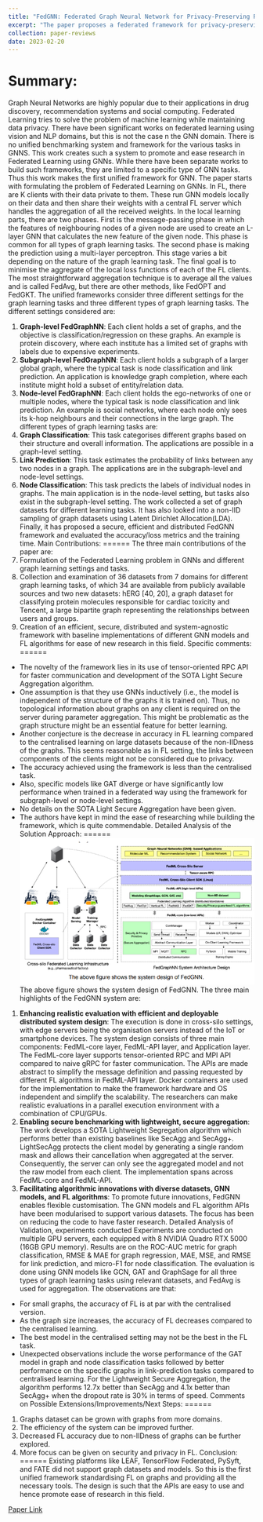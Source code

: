 ```yaml
---
title: "FedGNN: Federated Graph Neural Network for Privacy-Preserving Recommendation"
excerpt: "The paper proposes a federated framework for privacy-preserving GNN-based recommendation which can train GNNs in a decentralized manner on user data."
collection: paper-reviews
date: 2023-02-20
---
```


Summary:
======
Graph Neural Networks are highly popular due to their applications in drug discovery,
recommendation systems and social computing. Federated Learning tries to solve the problem
of machine learning while maintaining data privacy. There have been significant works on
federated learning using vision and NLP domains, but this is not the case n the GNN domain.
There is no unified benchmarking system and framework for the various tasks in GNNS. This
work creates such a system to promote and ease research in Federated Learning using GNNs.
While there have been separate works to build such frameworks, they are limited to a specific
type of GNN tasks. Thus this work makes the first unified framework for GNN. The paper starts
with formulating the problem of Federated Learning on GNNs. In FL, there are K clients with
their data private to them. These run GNN models locally on their data and then share their
weights with a central FL server which handles the aggregation of all the received weights.
In the local learning parts, there are two phases. First is the message-passing phase in which
the features of neighbouring nodes of a given node are used to create an L-layer GNN that
calculates the new feature of the given node. This phase is common for all types of graph
learning tasks. The second phase is making the prediction using a multi-layer perceptron. This
stage varies a bit depending on the nature of the graph learning task.
The final goal is to minimise the aggregate of the local loss functions of each of the FL clients.
The most straightforward aggregation technique is to average all the values and is called
FedAvg, but there are other methods, like FedOPT and FedGKT. The unified frameworks
consider three different settings for the graph learning tasks and three different types of graph
learning tasks.
The different settings considered are:
1. **Graph-level FedGraphNN**: Each client holds a set of graphs, and the objective is
classification/regression on these graphs. An example is protein discovery, where each
institute has a limited set of graphs with labels due to expensive experiments.
2. **Subgraph-level FedGraphNN**: Each client holds a subgraph of a larger global graph,
where the typical task is node classification and link prediction. An application is
knowledge graph completion, where each institute might hold a subset of entity/relation
data.
3. **Node-level FedGraphNN**: Each client holds the ego-networks of one or multiple nodes,
where the typical task is node classification and link prediction. An example is social
networks, where each node only sees its k-hop neighbours and their connections in the
large graph.
The different types of graph learning tasks are:
1. **Graph Classification**: This task categorises different graphs based on their structure
and overall information. The applications are possible in a graph-level setting.
2. **Link Prediction**: This task estimates the probability of links between any two nodes in a
graph. The applications are in the subgraph-level and node-level settings.
3. **Node Classification**: This task predicts the labels of individual nodes in graphs. The
main application is in the node-level setting, but tasks also exist in the subgraph-level
setting.
The work collected a set of graph datasets for different learning tasks. It has also looked into a
non-IID sampling of graph datasets using Latent Dirichlet Allocation(LDA). Finally, it has
proposed a secure, efficient and distributed FedGNN framework and evaluated the
accuracy/loss metrics and the training time.
Main Contributions:
======
The three main contributions of the paper are:
1. Formulation of the Federated Learning problem in GNNs and different graph learning
settings and tasks.
2. Collection and examination of 36 datasets from 7 domains for different graph learning
tasks, of which 34 are available from publicly available sources and two new datasets:
hERG [40, 20], a graph dataset for classifying protein molecules responsible for cardiac
toxicity and Tencent, a large bipartite graph representing the relationships between users
and groups.
3. Creation of an efficient, secure, distributed and system-agnostic framework with baseline
implementations of different GNN models and FL algorithms for ease of new research in
this field.
Specific comments:
======
* The novelty of the framework lies in its use of tensor-oriented RPC API for faster
communication and development of the SOTA Light Secure Aggregation algorithm.
* One assumption is that they use GNNs inductively (i.e., the model is independent of the
structure of the graphs it is trained on). Thus, no topological information about graphs on
any client is required on the server during parameter aggregation. This might be
problematic as the graph structure might be an essential feature for better learning.
* Another conjecture is the decrease in accuracy in FL learning compared to the
centralised learning on large datasets because of the non-IIDness of the graphs. This
seems reasonable as in FL setting, the links between components of the clients might
not be considered due to privacy.
* The accuracy achieved using the framework is less than the centralised task.
* Also, specific models like GAT diverge or have significantly low performance when
trained in a federated way using the framework for subgraph-level or node-level settings.
* No details on the SOTA Light Secure Aggregation have been given.
* The authors have kept in mind the ease of researching while building the framework,
which is quite commendable.
Detailed Analysis of the Solution Approach:
======
![Alt text](/images/image2.png)
The above figure shows the system design of FedGNN.
The three main highlights of the FedGNN system are:
1. **Enhancing realistic evaluation with efficient and deployable distributed system
design**: The execution is done in cross-silo settings, with edge servers being the
organisation servers instead of the IoT or smartphone devices. The system design
consists of three main components: FedML-core layer, FedML-API layer, and Application
layer. The FedML-core layer supports tensor-oriented RPC and MPI API compared to
naive gRPC for faster communication. The APIs are made abstract to simplify the
message definition and passing requested by different FL algorithms in FedML-API
layer. Docker containers are used for the implementation to make the framework
hardware and OS independent and simplify the scalability. The researchers can make
realistic evaluations in a parallel execution environment with a combination of
CPU/GPUs.
2. **Enabling secure benchmarking with lightweight, secure aggregation**: The work
develops a SOTA Lightweight Segregation algorithm which performs better than existing
baselines like SecAgg and SecAgg+. LightSecAgg protects the client model by
generating a single random mask and allows their cancellation when aggregated at the
server. Consequently, the server can only see the aggregated model and not the raw
model from each client. The implementation spans across FedML-core and FedML-API.
3. **Facilitating algorithmic innovations with diverse datasets, GNN models, and FL
algorithms**: To promote future innovations, FedGNN enables flexible customisation. The
GNN models and FL algorithm APIs have been modularised to support various datasets.
The focus has been on reducing the code to have faster research.
Detailed Analysis of Validation, experiments
conducted
Experiments are conducted on multiple GPU servers, each equipped with 8 NVIDIA Quadro
RTX 5000 (16GB GPU memory). Results are on the ROC-AUC metric for graph classification,
RMSE & MAE for graph regression, MAE, MSE, and RMSE for link prediction, and micro-F1 for
node classification.
The evaluation is done using GNN models like GCN, GAT and GraphSage for all three types of
graph learning tasks using relevant datasets, and FedAvg is used for aggregation. The
observations are that:
* For small graphs, the accuracy of FL is at par with the centralised version.
* As the graph size increases, the accuracy of FL decreases compared to the centralised
learning.
* The best model in the centralised setting may not be the best in the FL task.
* Unexpected observations include the worse performance of the GAT model in graph and
node classification tasks followed by better performance on the specific graphs in
link-prediction tasks compared to centralised learning.
For the Lightweight Secure Aggregation, the algorithm performs 12.7x better than SecAgg and
4.1x better than SecAgg+ when the dropout rate is 30% in terms of speed.
Comments on Possible Extensions/Improvements/Next Steps:
======
1. Graphs dataset can be grown with graphs from more domains.
2. The efficiency of the system can be improved further.
3. Decreased FL accuracy due to non-IIDness of graphs can be further explored.
4. More focus can be given on security and privacy in FL.
Conclusion:
======
Existing platforms like LEAF, TensorFlow Federated, PySyft, and FATE did not support graph
datasets and models. So this is the first unified framework standardising FL on graphs and
providing all the necessary tools. The design is such that the APIs are easy to use and hence
promote ease of research in this field.

[Paper Link](https://arxiv.org/abs/2010.05337)